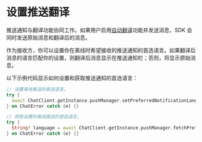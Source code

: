 # 设置推送翻译 

推送通知与翻译功能协同工作。如果用户启用[自动翻译](./agora_chat_translation_flutter)功能并发送消息，SDK 会同时发送原始消息和翻译后的消息。

作为接收方，你可以设置你在离线时希望接收的推送通知的首选语言。如果翻译后消息的语言匹配你的设置，则翻译后消息显示在推送通知栏；否则，将显示原始消息。

以下示例代码显示如何设置和获取推送通知的首选语言：

```dart
// 设置离线推送的首选语言。
try {
  await ChatClient.getInstance.pushManager.setPreferredNotificationLanguage('en');
} on ChatError catch (e) {}

// 获取设置的离线推送的首选语言。
try {
  String? language = await ChatClient.getInstance.pushManager.fetchPreferredNotificationLanguage();
} on ChatError catch (e) {}
```